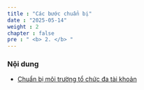 ```yaml
---
title : "Các bước chuẩn bị"
date : "2025-05-14" 
weight : 2 
chapter : false
pre : " <b> 2. </b> "
---
```


### Nội dung
  - [Chuẩn bị môi trường tổ chức đa tài khoản](2.1-setupmultiaccount/)
